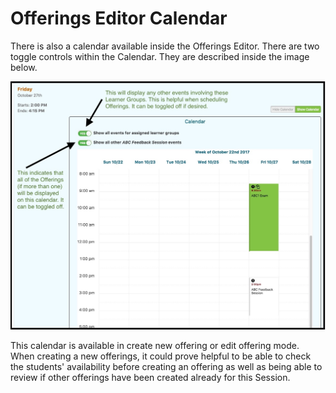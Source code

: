 # Offerings Editor Calendar

There is also a calendar available inside the Offerings Editor. There are two toggle controls within the Calendar. They are described inside the image below.

![Offerings Editor Calendar](../../images/edit_offering/offerings_editor_calendar.jpg)

This calendar is available in create new offering or edit offering mode. When creating a new offerings, it could prove helpful to be able to check the students' availability before creating an offering as well as being able to review if other offerings have been created already for this Session.

